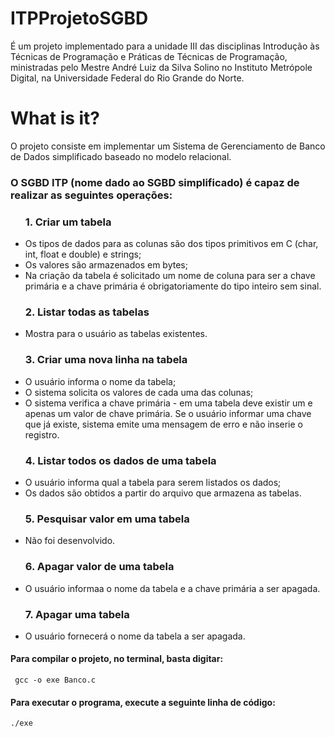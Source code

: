 # ITPProjetoSGBD
É um projeto implementado para a unidade III das disciplinas Introdução às Técnicas de Programação e Práticas de Técnicas de Programação, ministradas pelo Mestre André Luiz da Silva Solino no Instituto Metrópole Digital, na Universidade Federal do Rio Grande do Norte.

# What is it?
O projeto consiste em implementar um Sistema de Gerenciamento de Banco de Dados simplificado baseado no modelo relacional.

### O SGBD ITP (nome dado ao SGBD simplificado) é capaz de realizar as seguintes operações:

<ul>

<h3>1. Criar um tabela</h3> 
  <li>
     Os tipos de dados para as colunas são dos tipos primitivos em C (char, int, float e double) e strings;
  </li>
  <li>
    Os valores são armazenados em bytes;
  </li>
  <li>
    Na criação da tabela é solicitado um nome de coluna para ser a chave primária e a chave primária é obrigatoriamente do tipo inteiro sem sinal.
  </li>
  
  <h3>2. Listar todas as tabelas</h3>
  <li>
    Mostra para o usuário as tabelas existentes.
  </li>
  
  <h3>3. Criar uma nova linha na tabela</h3>
  <li>
    O usuário informa o nome da tabela;
  </li>
  <li>
    O sistema solicita os valores de cada uma das colunas;
  </li>
  <li>
    O sistema verifica a chave primária - em uma tabela deve existir um e apenas um valor de chave primária. Se o usuário informar uma chave que já existe, sistema emite uma mensagem de erro e não inserie o registro.
  </li>
  
  <h3>4. Listar todos os dados de uma tabela</h3>
  <li>
    O usuário informa qual a tabela para serem listados os dados;
  </li>
  <li>
    Os dados são obtidos a partir do arquivo que armazena as tabelas.
  </li>
  <h3>5. Pesquisar valor em uma tabela</h3>
  <li>Não foi desenvolvido.</li>
  
  <h3>6. Apagar valor de uma tabela</h3>
  <li>
    O usuário informaa o nome da tabela e a chave primária a ser apagada.
  </li>
  
  <h3>7. Apagar uma tabela</h3>
  <li> O usuário fornecerá o nome da tabela a ser apagada.

 </ul>
 
 #### Para compilar o projeto, no terminal, basta digitar:
 
 <pre><code> gcc -o exe Banco.c</code></pre>

#### Para executar o programa, execute a seguinte linha de código:

<pre><code>./exe</code></pre>



